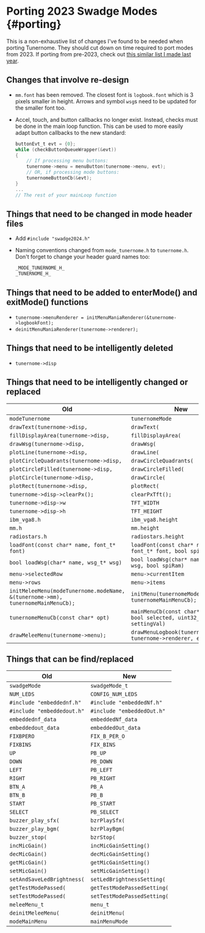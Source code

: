 # Porting 2023 Swadge Modes {#porting}

This is a non-exhaustive list of changes I've found to be needed when porting Tunernome. They should cut down on time required to port modes from 2023. If porting from pre-2023, check out [this similar list I made last year](https://github.com/AEFeinstein/Super-2023-Swadge-FW/issues/31#issuecomment-1221395802).

## Changes that involve re-design

- `mm.font` has been removed. The closest font is `logbook.font` which is 3 pixels smaller in height. Arrows and symbol `wsg`s need to be updated for the smaller font too.
- Accel, touch, and button callbacks no longer exist. Instead, checks must be done in the main loop function. This can be used to more easily adapt button callbacks to the new standard:

    ```c
    buttonEvt_t evt = {0};
    while (checkButtonQueueWrapper(&evt))
    {
        // If processing menu buttons:
        tunernome->menu = menuButton(tunernome->menu, evt);
        // OR, if processing mode buttons:
        tunernomeButtonCb(&evt);
    }
    ...
    // The rest of your mainLoop function
    ```

## Things that need to be changed in mode header files

- Add `#include "swadge2024.h"`
- Naming conventions changed from `mode_tunernome.h` to `tunernome.h`. Don't forget to change your header guard names too:

    ```c
    _MODE_TUNERNOME_H_
    _TUNERNOME_H_
    ```

## Things that need to be added to enterMode() and exitMode() functions

- `tunernome->menuRenderer = initMenuManiaRenderer(&tunernome->logbookFont);`
- `deinitMenuManiaRenderer(tunernome->renderer);`

## Things that need to be intelligently deleted

- `tunernome->disp`

## Things that need to be intelligently changed or replaced

| Old                                                                             | New                                                                 |
|---------------------------------------------------------------------------------|---------------------------------------------------------------------|
| `modeTunernome`                                                                 | `tunernomeMode`                                                     |
| `drawText(tunernome->disp, `                                                    | `drawText(`                                                         |
| `fillDisplayArea(tunernome->disp, `                                             | `fillDisplayArea(`                                                  |
| `drawWsg(tunernome->disp, `                                                     | `drawWsg(`                                                          |
| `plotLine(tunernome->disp, `                                                    | `drawLine(`                                                         |
| `plotCircleQuadrants(tunernome->disp, `                                         | `drawCircleQuadrants(`                                              |
| `plotCircleFilled(tunernome->disp, `                                            | `drawCircleFilled(`                                                 |
| `plotCircle(tunernome->disp, `                                                  | `drawCircle(`                                                       |
| `plotRect(tunernome->disp, `                                                    | `plotRect(`                                                         |
| `tunernome->disp->clearPx();`                                                   | `clearPxTft();`                                                     |
| `tunernome->disp->w`                                                            | `TFT_WIDTH`                                                         |
| `tunernome->disp->h`                                                            | `TFT_HEIGHT`                                                        |
| `ibm_vga8.h`                                                                    | `ibm_vga8.height`                                                   |
| `mm.h`                                                                          | `mm.height`                                                         |
| `radiostars.h`                                                                  | `radiostars.height`                                                 |
| `loadFont(const char* name, font_t* font)`                                      | `loadFont(const char* name, font_t* font, bool spiRam)`             |
| `bool loadWsg(char* name, wsg_t* wsg)`                                          | `bool loadWsg(char* name, wsg_t* wsg, bool spiRam)`                 |
| `menu->selectedRow`                                                             | `menu->currentItem`                                                 |
| `menu->rows`                                                                    | `menu->items`                                                       |
| `initMeleeMenu(modeTunernome.modeName, &(tunernome->mm), tunernomeMainMenuCb);` | `initMenu(tunernomeMode.modeName, tunernomeMainMenuCb);`            |
| `tunernomeMenuCb(const char* opt)`                                              | `mainMenuCb(const char* label, bool selected, uint32_t settingVal)` |
| `drawMeleeMenu(tunernome->menu);`                                               | `drawMenuLogbook(tunernome->menu, tunernome->renderer, elapsedUs);` |

## Things that can be find/replaced

| Old                        | New                        |
|----------------------------|----------------------------|
| `swadgeMode`               | `swadgeMode_t`             |
| `NUM_LEDS`                 | `CONFIG_NUM_LEDS`          |
| `#include "embeddednf.h"`  | `#include "embeddedNf.h"`  |
| `#include "embeddedout.h"` | `#include "embeddedOut.h"` |
| `embeddednf_data`          | `embeddedNf_data`          |
| `embeddedout_data`         | `embeddedOut_data`         |
| `FIXBPERO`                 | `FIX_B_PER_O`              |
| `FIXBINS`                  | `FIX_BINS`                 |
| `UP`                       | `PB_UP`                    |
| `DOWN`                     | `PB_DOWN`                  |
| `LEFT`                     | `PB_LEFT`                  |
| `RIGHT`                    | `PB_RIGHT`                 |
| `BTN_A`                    | `PB_A`                     |
| `BTN_B`                    | `PB_B`                     |
| `START`                    | `PB_START`                 |
| `SELECT`                   | `PB_SELECT`                |
| `buzzer_play_sfx(`         | `bzrPlaySfx(`              |
| `buzzer_play_bgm(`         | `bzrPlayBgm(`              |
| `buzzer_stop(`             | `bzrStop(`                 |
| `incMicGain()`             | `incMicGainSetting()`      |
| `decMicGain()`             | `decMicGainSetting()`      |
| `getMicGain()`             | `getMicGainSetting()`      |
| `setMicGain()`             | `setMicGainSetting()`      |
| `setAndSaveLedBrightness(` | `setLedBrightnessSetting(` |
| `getTestModePassed(`       | `getTestModePassedSetting(`|
| `setTestModePassed(`       | `setTestModePassedSetting(`|
| `meleeMenu_t`              | `menu_t`                   |
| `deinitMeleeMenu(`         | `deinitMenu(`              |
| `modeMainMenu`             | `mainMenuMode`             |
